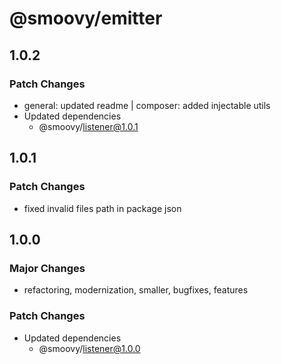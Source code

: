 # @smoovy/emitter

## 1.0.2

### Patch Changes

- general: updated readme | composer: added injectable utils
- Updated dependencies
  - @smoovy/listener@1.0.1

## 1.0.1

### Patch Changes

- fixed invalid files path in package json

## 1.0.0

### Major Changes

- refactoring, modernization, smaller, bugfixes, features

### Patch Changes

- Updated dependencies
  - @smoovy/listener@1.0.0
